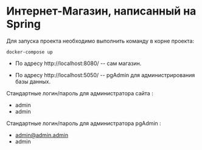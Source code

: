 # Интернет-Магазин, написанный на Spring

Для запуска проекта необходимо выполнить команду в корне проекта:  

    docker-compose up

* По адресу http://localhost:8080/ -- сам магазин.

* По адресу http://localhost:5050/ -- pgAdmin для администрирования базы данных.

Стандартные логин/пароль для администратора сайта : 
 - admin 
 - admin

Стандартные логин/пароль для администратора pgAdmin : 
 - admin@admin.admin
 - admin
